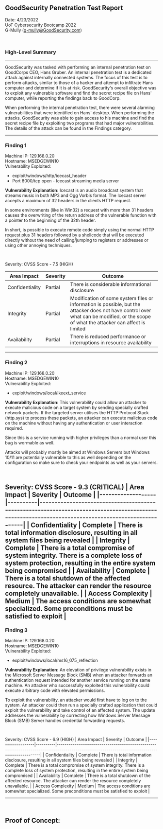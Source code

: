 ## GoodSecurity Penetration Test Report

Date: 4/23/2022  
UoT Cybersecurity Bootcamp 2022<br>
G-Mully
([g-mully@GoodSecurity.com](mailto:g-mully@GoodSecurity.com))


<br>

### High-Level Summary
---
GoodSecurity was tasked with performing an internal penetration test on GoodCorps CEO, Hans Gruber. An internal penetration test is a dedicated attack against internally connected systems. The focus of this test is to perform attacks, similar to those of a hacker and attempt to infiltrate Hans computer and determine if it is at risk. GoodSecurity's overall objective was to exploit any vulnerable software and find the secret recipe file on Hans' computer, while reporting the findings back to GoodCorp.

When performing the internal penetration test, there were several alarming vulnerabilities that were identified on Hans' desktop. When performing the attacks, GoodSecurity was able to gain access to his machine and find the secret recipe file by exploiting two programs that had major vulnerabilities. The details of the attack can be found in the Findings category.

---

### Finding 1
Machine IP: 129.168.0.20<br>
Hostname: MSEDGEWIN10<br>
Vulnerability Exploited:<br>
- exploit/windows/http/icecast_header<br>
- Port 8000/tcp open - Icecast streaming media server

<b>Vulnerability Explanation:</b>
Icecast is an audio broadcast system that streams music in both MP3 and
Ogg Vorbis format. The Icecast server accepts a maximum of 32 headers in the clients HTTP request.

In some environments (like in Win32) a request with more than 31 headers causes the overwriting of the return address of the vulnerable function with a pointer to the beginning of the 32th header.

In short, is possible to execute remote code simply using the normal
HTTP request plus 31 headers followed by a shellcode that will be
executed directly without the need of calling/jumping to registers or
addresses or using other annoying techniques.

<br>

Severity: 
CVSS Score - 7.5 (HIGH)

| Area Impact     | Severity | Outcome                                                                                                                                                                                   |
|-----------------|----------|-------------------------------------------------------------------------------------------------------------------------------------------------------------------------------------------|
| Confidentiality | Partial  | There is considerable informational disclosure                                                                                                                                            |
| Integrity       | Partial  | Modification of some system files or information is possible, but the  attacker does not have control over what can be modified, or the scope  of what the attacker can affect is limited |
| Availability    | Partial  | There is reduced performance or interruptions in resource availability                                                                                                                    |                                        
---
### Finding 2
Machine IP: 129.168.0.20<br>
Hostname: MSEDGEWIN10<br>
Vulnerability Exploited:<br>
- exploit/windows/local/ikeext_service<br>


<b>Vulnerability Explanation:</b>
This vulnerability could allow an attacker to execute malicious code on a target system by sending specially crafted network packets. If the targeted server utilises the HTTP Protocol Stack (http.sys) to process these packets, an attacker can execute malicious code on the machine without having any authentication or user interaction required.

Since this is a service running with higher privileges than a normal user this bug is wormable as well.

Attacks will probably mostly be aimed at Windows Servers but Windows 10/11 are potentially vulnerable to this as well depending on the configuration so make sure to check your endpoints as well as your servers.

<br>

Severity: 
CVSS Score - 9.3 (CRITICAL)
| Area Impact       | Severity | Outcome                                                                                                                                           |
|-------------------|----------|---------------------------------------------------------------------------------------------------------------------------------------------------|
| Confidentiality   | Complete | There is total information disclosure, resulting in all system files being revealed                                                               |
| Integrity         | Complete | There is a total compromise of system integrity. There is a complete loss of system  protection, resulting in the entire system being compromised |
| Availability      | Complete | There is a total shutdown of the affected resource. The attacker can render the  resource completely unavailable.                                 |
| Access Complexity | Medium   | The access conditions are somewhat specialized. Some preconditions must be satisfied  to exploit                                                  |
---

### Finding 3
Machine IP: 129.168.0.20<br>
Hostname: MSEDGEWIN10<br>
Vulnerability Exploited:<br>
- exploit/windows/local/ms16_075_reflection<br>


<b>Vulnerability Explanation:</b>
An elevation of privilege vulnerability exists in the Microsoft Server Message Block (SMB) when an attacker forwards an authentication request intended for another service running on the same machine. An attacker who successfully exploited this vulnerability could execute arbitrary code with elevated permissions.

To exploit the vulnerability, an attacker would first have to log on to the system. An attacker could then run a specially crafted application that could exploit the vulnerability and take control of an affected system. The update addresses the vulnerability by correcting how Windows Server Message Block (SMB) Server handles credential forwarding requests.

<br>

Severity:
CVSS Score - 6.9 (HIGH)
| Area Impact       | Severity | Outcome                                                                                                                                           |
|-------------------|----------|---------------------------------------------------------------------------------------------------------------------------------------------------|
| Confidentiality   | Complete | There is total information disclosure, resulting in all system files being revealed                                                               |
| Integrity         | Complete | There is a total compromise of system integrity. There is a complete loss of system  protection, resulting in the entire system being compromised |
| Availability      | Complete | There is a total shutdown of the affected resource. The attacker can render the  resource completely unavailable.                                 |
| Access Complexity | Medium   | The access conditions are somewhat specialized. Some preconditions must be satisfied  to exploit                                                  |        

---

<br>

## Proof of Concept: